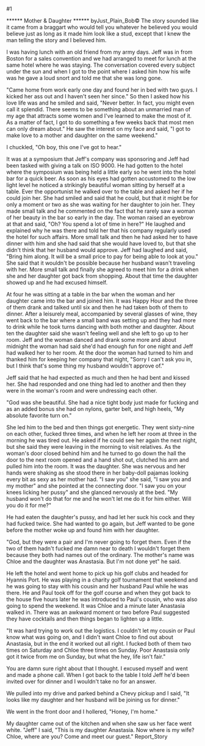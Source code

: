 #1 

 

 ****** Mother &amp; Daughter ****** byJust_Plain_Bob© The story sounded like it came from a braggart who would tell you whatever he believed you would believe just as long as it made him look like a stud, except that I knew the man telling the story and I believed him. 

 I was having lunch with an old friend from my army days. Jeff was in from Boston for a sales convention and we had arranged to meet for lunch at the same hotel where he was staying. The conversation covered every subject under the sun and when I got to the point where I asked him how his wife was he gave a loud snort and told me that she was long gone. 

 "Came home from work early one day and found her in bed with two guys. I kicked her ass out and I haven't seen her since." So then I asked how his love life was and he smiled and said, "Never better. In fact, you might even call it splendid. There seems to be something about an unmarried man of my age that attracts some women and I've learned to make the most of it. As a matter of fact, I got to do something a few weeks back that most men can only dream about." He saw the interest on my face and said, "I got to make love to a mother and daughter on the same weekend." 

 I chuckled, "Oh boy, this one I've got to hear." 

 It was at a symposium that Jeff's company was sponsoring and Jeff had been tasked with giving a talk on ISO 9000. He had gotten to the hotel where the symposium was being held a little early so he went into the hotel bar for a quick beer. As soon as his eyes had gotten accustomed to the low light level he noticed a strikingly beautiful woman sitting by herself at a table. Ever the opportunist he walked over to the table and asked her if he could join her. She had smiled and said that he could, but that it might be for only a moment or two as she was waiting for her daughter to join her. They made small talk and he commented on the fact that he rarely saw a woman of her beauty in the bar so early in the day. The woman raised an eyebrow at that and said, "Oh? You spend a lot of time in here?" He laughed and explained why he was there and told her that his company regularly used the hotel for such affairs. More small talk and then he had asked her to have dinner with him and she had said that she would have loved to, but that she didn't think that her husband would approve. Jeff had laughed and said, "Bring him along. It will be a small price to pay for being able to look at you." She said that it wouldn't be possible because her husband wasn't traveling with her. More small talk and finally she agreed to meet him for a drink when she and her daughter got back from shopping. About that time the daughter showed up and he had excused himself. 

 At four he was sitting at a table in the bar when the woman and her daughter came into the bar and joined him. It was Happy Hour and the three of them drank and talked until six and then he had taken both of them to dinner. After a leisurely meal, accompanied by several glasses of wine, they went back to the bar where a small band was setting up and they had more to drink while he took turns dancing with both mother and daughter. About ten the daughter said she wasn't feeling well and she left to go up to her room. Jeff and the woman danced and drank some more and about midnight the woman had said she'd had enough fun for one night and Jeff had walked her to her room. At the door the woman had turned to him and thanked him for keeping her company that night, "Sorry I can't ask you in, but I think that's some thing my husband wouldn't approve of." 

 Jeff said that he had expected as much and then he had bent and kissed her. She had responded and one thing had led to another and then they were in the woman's room and were undressing each other. 

 "God was she beautiful. She had a nice tight body just made for fucking and as an added bonus she had on nylons, garter belt, and high heels, "My absolute favorite turn on." 

 She led him to the bed and then things got energetic. They went sixty-nine on each other, fucked three times, and when he left her room at three in the morning he was tired out. He asked if he could see her again the next night, but she said they were leaving in the morning to visit relatives. As the woman's door closed behind him and he turned to go down the hall the door to the next room opened and a hand shot out, clutched his arm and pulled him into the room. It was the daughter. She was nervous and her hands were shaking as she stood there in her baby-doll pajamas looking every bit as sexy as her mother had. "I saw you" she said, "I saw you and my mother" and she pointed at the connecting door. "I saw you on your knees licking her pussy" and she glanced nervously at the bed. "My husband won't do that for me and he won't let me do it for him either. Will you do it for me?" 

 He had eaten the daughter's pussy, and had let her suck his cock and they had fucked twice. She had wanted to go again, but Jeff wanted to be gone before the mother woke up and found him with her daughter. 

 "God, but they were a pair and I'm never going to forget them. Even if the two of them hadn't fucked me damn near to death I wouldn't forget them because they both had names out of the ordinary. The mother's name was Chloe and the daughter was Anastasia. But I'm not done yet" he said. 

 He left the hotel and went home to pick up his golf clubs and headed for Hyannis Port. He was playing in a charity golf tournament that weekend and he was going to stay with his cousin and her husband Paul while he was there. He and Paul took off for the golf course and when they got back to the house five hours later he was introduced to Paul's cousin, who was also going to spend the weekend. It was Chloe and a minute later Anastasia walked in. There was an awkward moment or two before Paul suggested they have cocktails and then things began to lighten up a little. 

 "It was hard trying to work out the logistics. I couldn't let my cousin or Paul know what was going on, and I didn't want Chloe to find out about Anastasia, but in the end it worked out all right. I fucked both of them two times on Saturday and Chloe three times on Sunday. Poor Anastasia only got it twice from me on Sunday, but what the hey, life isn't fair." 

 You are damn sure right about that I thought. I excused myself and went and made a phone call. When I got back to the table I told Jeff he'd been invited over for dinner and I wouldn't take no for an answer. 

 We pulled into my drive and parked behind a Chevy pickup and I said, "It looks like my daughter and her husband will be joining us for dinner." 

 We went in the front door and I hollered, "Honey, I'm home." 

 My daughter came out of the kitchen and when she saw us her face went white. "Jeff" I said, "This is my daughter Anastasia. Now where is my wife? Chloe, where are you? Come and meet our guest." Report_Story 